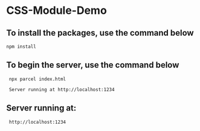 # CSS-Module-Demo



## To install the packages, use the command below 
```
npm install 

```

## To begin the server, use the command below 
```
 npx parcel index.html 
 
 Server running at http://localhost:1234

```
## Server running at:
```
 http://localhost:1234

```
